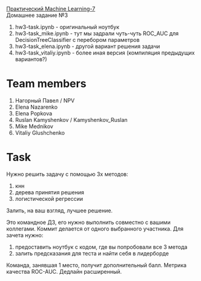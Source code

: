 [Практический Machine Learning-7](http://study.skillfactory.ru/courses/Skillfactory/MLO-7/SEPT2018/info)    
Домашнее задание №3   

1. hw3-task.ipynb - оригинальный ноутбук   
2. hw3-task_mike.ipynb - тут мы задрали чуть-чуть ROC_AUC для DecisionTreeClassifier c перебором параметров   
3. hw3-task_elena.ipynb - другой вариант решения задачи   
4. hw3-task_vitaliy.ipynb - более иная версия (компиляция предыдущих вариантов?)

# Team members

1. Нагорный Павел / NPV
2. Elena Nazarenko
3. Elena Popkova
4. Ruslan Kamyshenkov / Kamyshenkov_Ruslan
5. Mike Mednikov
6. Vitaliy Glushchenko

# Task

Нужно решить задачу с помощью 3х методов:

1. кнн
2. дерева принятия решения
3. логистической регрессии

Залить, на ваш взгляд, лучшее решение.

Это командное ДЗ, его нужно выполнить совместно с вашими коллегами. Коммит делается от одного выбранного участника. Для зачета нужно:

1. предоставить ноутбук с кодом, где вы попробовали все 3 метода
2. залить предсказания для теста и найти себя в лидерборде

Команда, занявшая 1 место, получит дополнительный балл. Метрика качества ROC-AUC. Дедлайн расширенный.